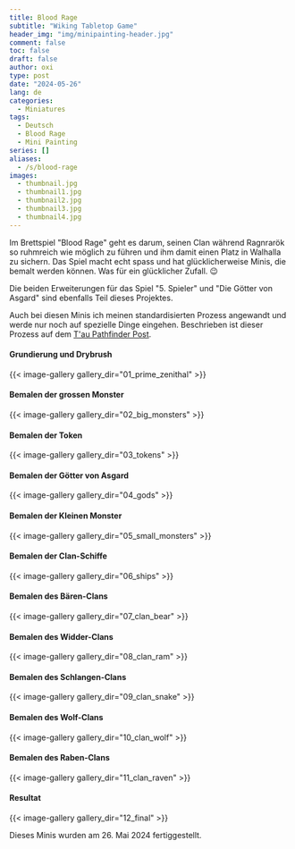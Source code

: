 ```yaml
---
title: Blood Rage
subtitle: "Wiking Tabletop Game"
header_img: "img/minipainting-header.jpg"
comment: false
toc: false
draft: false
author: oxi
type: post
date: "2024-05-26"
lang: de
categories:
  - Miniatures
tags:
  - Deutsch
  - Blood Rage
  - Mini Painting
series: []
aliases:
  - /s/blood-rage
images:
  - thumbnail.jpg
  - thumbnail1.jpg
  - thumbnail2.jpg
  - thumbnail3.jpg
  - thumbnail4.jpg
---
```

Im Brettspiel "Blood Rage" geht es darum, seinen Clan während Ragnrarök so ruhmreich wie möglich zu führen und ihm damit einen Platz in Walhalla zu sichern. Das Spiel macht echt spass und hat glücklicherweise Minis, die bemalt werden können. Was für ein glücklicher Zufall. 😉

Die beiden Erweiterungen für das Spiel "5. Spieler" und "Die Götter von Asgard" sind ebenfalls Teil dieses Projektes.

Auch bei diesen Minis ich meinen standardisierten Prozess angewandt und werde nur noch auf spezielle Dinge eingehen. Beschrieben ist dieser Prozess auf dem [T'au Pathfinder Post](./posts/2024-01-17-tau-pathfinder-40k-kill-team/).

#### Grundierung und Drybrush
{{< image-gallery gallery_dir="01_prime_zenithal" >}}

#### Bemalen der grossen Monster
{{< image-gallery gallery_dir="02_big_monsters" >}}

#### Bemalen der Token
{{< image-gallery gallery_dir="03_tokens" >}}

#### Bemalen der Götter von Asgard
{{< image-gallery gallery_dir="04_gods" >}}

#### Bemalen der Kleinen Monster
{{< image-gallery gallery_dir="05_small_monsters" >}}

#### Bemalen der Clan-Schiffe
{{< image-gallery gallery_dir="06_ships" >}}

#### Bemalen des Bären-Clans
{{< image-gallery gallery_dir="07_clan_bear" >}}

#### Bemalen des Widder-Clans
{{< image-gallery gallery_dir="08_clan_ram" >}}

#### Bemalen des Schlangen-Clans
{{< image-gallery gallery_dir="09_clan_snake" >}}

#### Bemalen des Wolf-Clans
{{< image-gallery gallery_dir="10_clan_wolf" >}}

#### Bemalen des Raben-Clans
{{< image-gallery gallery_dir="11_clan_raven" >}}

#### Resultat
{{< image-gallery gallery_dir="12_final" >}}

Dieses Minis wurden am 26. Mai 2024 fertiggestellt.
